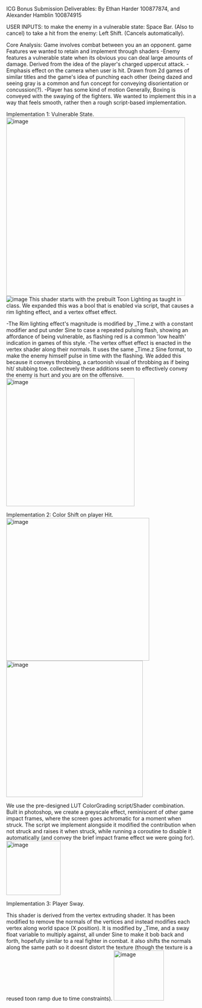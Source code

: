 ICG Bonus Submission Deliverables: By Ethan Harder 100877874, and Alexander Hamblin 100874915

USER INPUTS:
to make the enemy in a vulnerable state: Space Bar. (Also to cancel)
to take a hit from the enemy: Left Shift. (Cancels automatically).


Core Analysis: Game involves combat between you an an opponent.
game Features we wanted to retain and implement through shaders
  -Enemy features a vulnerable state when its obvious you can deal large amounts of damage.
Derived from the idea of the player's charged uppercut attack.
  -Emphasis effect on the camera when user is hit.
Drawn from 2d games of similar titles and the game's idea of punching each other (being dazed and seeing gray is a common and fun concept for conveying disorientation or concussion(?).
  -Player has some kind of motion
Generally, Boxing is conveyed with the swaying of the fighters. We wanted to implement this in a way that feels smooth, rather then a rough script-based implementation.




Implementation 1: Vulnerable State.
<img width="474" alt="image" src="https://github.com/user-attachments/assets/d858c4b6-1780-4869-b29d-022996c84553">
![image](https://github.com/user-attachments/assets/e2fd663e-f3f7-4474-b512-eb3784215b34)
This shader starts with the prebuilt Toon Lighting as taught in class. We expanded this was a bool that is enabled via script, that causes a rim lighting effect, and a vertex offset effect.

  -The Rim lighting effect's magnitude is modified by _Time.z with a constant modifier and put under Sine to case a repeated pulsing flash, showing an affordance of being vulnerable, as flashing red is a common 'low health' indication in games of this style.
  -The vertex offset effect is enacted in the vertex shader along their normals. It uses the same _Time.z Sine format, to make the enemy himself pulse in time with the flashing. We added this because it conveys throbbing, a cartoonish visual of throbbing as if being hit/ stubbing toe. collectevely these additions seem to effectively convey the enemy is hurt and you are on the offensive.
<img width="340" alt="image" src="https://github.com/user-attachments/assets/2bf33056-7444-4c25-8090-460a69e8616b">

Implementation 2: Color Shift on player Hit.
<img width="379" alt="image" src="https://github.com/user-attachments/assets/e9a9585a-0b49-4524-a390-7aff58a0c492">
<img width="362" alt="image" src="https://github.com/user-attachments/assets/afad35c8-c58f-41b6-97c2-a79515a65718">

We use the pre-designed LUT ColorGrading script/Shader combination. Built in photoshop, we create a greyscale effect, reminiscent of other game impact frames, where the screen goes achromatic for a moment when struck. The script we implement alongside it modified the contribution when not struck and raises it when struck, while running a coroutine to disable it automatically (and convey the brief impact frame effect we were going for).
<img width="144" alt="image" src="https://github.com/user-attachments/assets/696a980f-6000-45e8-bc13-2f150a78e904">

Implementation 3: Player Sway.

This shader is derived from the vertex extruding shader. It has been modified to remove the normals of the vertices and instead modifies each vertex along world space (X position). It is modified by _Time, and a sway float variable to multiply against, all under Sine to make it bob back and forth, hopefully similar to a real fighter in combat. it also shifts the normals along the same path so it doesnt distort the texture (though the texture is a reused toon ramp due to time constraints).
<img width="133" alt="image" src="https://github.com/user-attachments/assets/a8b7682c-b066-44c2-af81-679f36691417">

  
